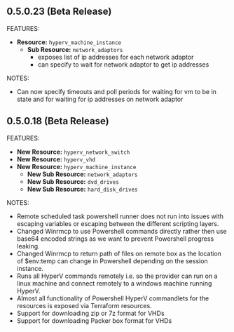 ## 0.5.0.23 (Beta Release)

FEATURES:
* **Resource:** `hyperv_machine_instance`
    * **Sub Resource:** `network_adaptors`
        * exposes list of ip addresses for each network adaptor
        * can specify to wait for network adaptor to get ip addresses

NOTES:

- Can now specify timeouts and poll periods for waiting for vm to be in state and for waiting for ip addresses on network adaptor

## 0.5.0.18 (Beta Release)

FEATURES:

* **New Resource:** `hyperv_network_switch`
* **New Resource:** `hyperv_vhd` 
* **New Resource:** `hyperv_machine_instance`
    * **New Sub Resource:** `network_adaptors`
    * **New Sub Resource:** `dvd_drives`
    * **New Sub Resource:** `hard_disk_drives`

NOTES:

- Remote scheduled task powershell runner does not run into issues with escaping variables or escaping between the different scripting layers.
- Changed Winrmcp to use Powershell commands directly rather then use base64 encoded strings as we want to prevent Powershell progress leaking.
- Changed Winrmcp to return path of files on remote box as the location of $env:temp can change in Powershell depending on the session instance.
- Runs all HyperV commands remotely i.e. so the provider can run on a linux machine and connect remotely to a windows machine running HyperV.
- Almost all functionality of Powershell HyperV commandlets for the resources is exposed via Terraform resources.
- Support for downloading zip or 7z format for VHDs
- Support for downloading Packer box format for VHDs
